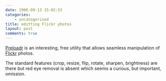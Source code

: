 ```yaml
---
date: 2006-09-13 15:02:53
categories:
    - uncategorised
title: editting Flickr photos
layout: post
comments: true
---
```

[Preloadr](http://preloadr.com/) is an interesting, free utility that
allows seamless manipulation of [Flickr](http://flickr.com/) photos.

The standard features (crop, resize, flip, rotate, sharpen, brightness)
are there but red eye removal is absent which seems a curious, but
important, omission.
